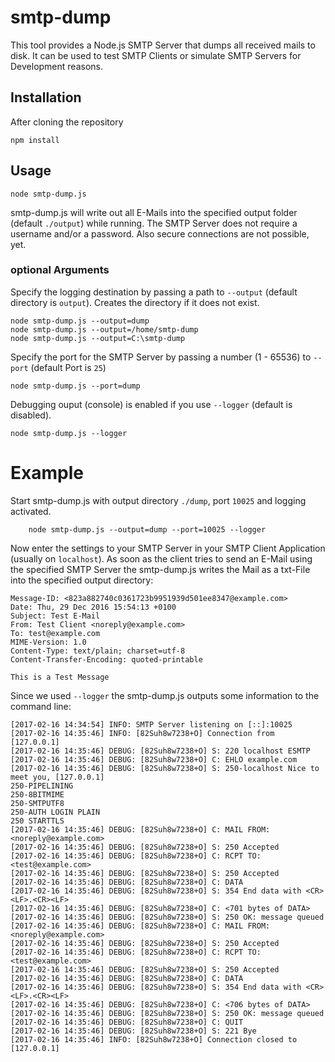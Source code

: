 # smtp-dump
This tool provides a Node.js SMTP Server that dumps all received mails to disk. It can be used to test SMTP Clients or
simulate SMTP Servers for Development reasons.

## Installation
After cloning the repository

    npm install

## Usage

    node smtp-dump.js

smtp-dump.js will write out all E-Mails into the specified output folder (default `./output`) while running.
The SMTP Server does not require a username and/or a password. Also secure connections are not possible, yet.

### optional Arguments

Specify the logging destination by passing a path to `--output` (default directory is `output`).
Creates the directory if it does not exist.

    node smtp-dump.js --output=dump
    node smtp-dump.js --output=/home/smtp-dump
    node smtp-dump.js --output=C:\smtp-dump
    

Specify the port for the SMTP Server by passing a number (1 - 65536) to `--port` (default Port is `25`)

    node smtp-dump.js --port=dump
    
Debugging ouput (console) is enabled if you use `--logger` (default is disabled).
    
    node smtp-dump.js --logger

# Example

Start smtp-dump.js with output directory `./dump`, port `10025` and logging activated. 

        node smtp-dump.js --output=dump --port=10025 --logger
        
Now enter the settings to your SMTP Server in your SMTP Client Application (usually on `localhost`). As soon as the client
tries to send an E-Mail using the specified SMTP Server the smtp-dump.js writes the Mail as a txt-File into the specified
output directory:

    Message-ID: <823a882740c0361723b9951939d501ee8347@example.com>
    Date: Thu, 29 Dec 2016 15:54:13 +0100
    Subject: Test E-Mail
    From: Test Client <noreply@example.com>
    To: test@example.com
    MIME-Version: 1.0
    Content-Type: text/plain; charset=utf-8
    Content-Transfer-Encoding: quoted-printable
    
    This is a Test Message
    
Since we used `--logger` the smtp-dump.js outputs some information to the command line:

    [2017-02-16 14:34:54] INFO: SMTP Server listening on [::]:10025
    [2017-02-16 14:35:46] INFO: [82Suh8w7238+O] Connection from [127.0.0.1]
    [2017-02-16 14:35:46] DEBUG: [82Suh8w7238+O] S: 220 localhost ESMTP
    [2017-02-16 14:35:46] DEBUG: [82Suh8w7238+O] C: EHLO example.com
    [2017-02-16 14:35:46] DEBUG: [82Suh8w7238+O] S: 250-localhost Nice to meet you, [127.0.0.1]
    250-PIPELINING
    250-8BITMIME
    250-SMTPUTF8
    250-AUTH LOGIN PLAIN
    250 STARTTLS
    [2017-02-16 14:35:46] DEBUG: [82Suh8w7238+O] C: MAIL FROM: <noreply@example.com>
    [2017-02-16 14:35:46] DEBUG: [82Suh8w7238+O] S: 250 Accepted
    [2017-02-16 14:35:46] DEBUG: [82Suh8w7238+O] C: RCPT TO: <test@example.com>
    [2017-02-16 14:35:46] DEBUG: [82Suh8w7238+O] S: 250 Accepted
    [2017-02-16 14:35:46] DEBUG: [82Suh8w7238+O] C: DATA
    [2017-02-16 14:35:46] DEBUG: [82Suh8w7238+O] S: 354 End data with <CR><LF>.<CR><LF>
    [2017-02-16 14:35:46] DEBUG: [82Suh8w7238+O] C: <701 bytes of DATA>
    [2017-02-16 14:35:46] DEBUG: [82Suh8w7238+O] S: 250 OK: message queued
    [2017-02-16 14:35:46] DEBUG: [82Suh8w7238+O] C: MAIL FROM: <noreply@example.com>
    [2017-02-16 14:35:46] DEBUG: [82Suh8w7238+O] S: 250 Accepted
    [2017-02-16 14:35:46] DEBUG: [82Suh8w7238+O] C: RCPT TO: <test@example.com>
    [2017-02-16 14:35:46] DEBUG: [82Suh8w7238+O] S: 250 Accepted
    [2017-02-16 14:35:46] DEBUG: [82Suh8w7238+O] C: DATA
    [2017-02-16 14:35:46] DEBUG: [82Suh8w7238+O] S: 354 End data with <CR><LF>.<CR><LF>
    [2017-02-16 14:35:46] DEBUG: [82Suh8w7238+O] C: <706 bytes of DATA>
    [2017-02-16 14:35:46] DEBUG: [82Suh8w7238+O] S: 250 OK: message queued
    [2017-02-16 14:35:46] DEBUG: [82Suh8w7238+O] C: QUIT
    [2017-02-16 14:35:46] DEBUG: [82Suh8w7238+O] S: 221 Bye
    [2017-02-16 14:35:46] INFO: [82Suh8w7238+O] Connection closed to [127.0.0.1]
